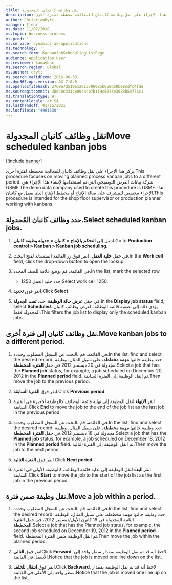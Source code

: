 ```yaml
---
title: نقل وظائف كانبان المجدولة
description: يركز هذا الإجراء على نقل وظائف كانبان للمعالجة مخططة لفترة أخرى.
author: ChristianRytt
manager: tfehr
ms.date: 11/07/2018
ms.topic: business-process
ms.prod: ''
ms.service: dynamics-ax-applications
ms.technology: ''
ms.search.form: KanbanJobSchedulingListPage
audience: Application User
ms.reviewer: kamaybac
ms.search.region: Global
ms.author: crytt
ms.search.validFrom: 2016-06-30
ms.dyn365.ops.version: AX 7.0.0
ms.openlocfilehash: 2769a7d519e12613796025b658db0b08cdfc4fde
ms.sourcegitcommit: 38d40c331c8894acb7b119c5073e3088b54776c1
ms.translationtype: HT
ms.contentlocale: ar-SA
ms.lasthandoff: 01/15/2021
ms.locfileid: "4961630"
---
```

# <a name="move-scheduled-kanban-jobs"></a><span data-ttu-id="7d3af-103">نقل وظائف كانبان المجدولة</span><span class="sxs-lookup"><span data-stu-id="7d3af-103">Move scheduled kanban jobs</span></span>

[!include [banner](../../includes/banner.md)]

<span data-ttu-id="7d3af-104">يركز هذا الإجراء على نقل وظائف كانبان للمعالجة مخططة لفترة أخرى.</span><span class="sxs-lookup"><span data-stu-id="7d3af-104">This procedure focuses on moving planned process kanban jobs to a different period.</span></span> <span data-ttu-id="7d3af-105">شركة بيانات العرض التوضيحي التي تم استخدامها لإنشاء هذا الإجراء هي USMF.</span><span class="sxs-lookup"><span data-stu-id="7d3af-105">The demo data company used to create this procedure is USMF.</span></span> <span data-ttu-id="7d3af-106">هذا الإجراء مخصص للمشرف على صالة الإنتاج‬ أو مخطط الإنتاج‬ الذي يعمل مع كانبان.</span><span class="sxs-lookup"><span data-stu-id="7d3af-106">This procedure is intended for the shop floor supervisor or production planner working with kanbans.</span></span>

## <a name="select-scheduled-kanban-jobs"></a><span data-ttu-id="7d3af-107">حدد وظائف كانبان المُجدولة.</span><span class="sxs-lookup"><span data-stu-id="7d3af-107">Select scheduled kanban jobs.</span></span> 

1. <span data-ttu-id="7d3af-108">انتقل إلى **التحكم بالإنتاج > كانبان > جدولة وظيفة كانبان**.</span><span class="sxs-lookup"><span data-stu-id="7d3af-108">Go to **Production control > Kanban > Kanban job scheduling**.</span></span> 

2. <span data-ttu-id="7d3af-109">في حقل **خلية العمل**، انقر فوق زر القائمة المنسدلة لفتح البحث.</span><span class="sxs-lookup"><span data-stu-id="7d3af-109">In the **Work cell** field, click the drop-down button to open the lookup.</span></span> 

3. <span data-ttu-id="7d3af-110">في القائمة، قم بوضع علامة للصف المحدد.</span><span class="sxs-lookup"><span data-stu-id="7d3af-110">In the list, mark the selected row.</span></span> 
   - <span data-ttu-id="7d3af-111">حدد خلية العمل 1250.</span><span class="sxs-lookup"><span data-stu-id="7d3af-111">Select work cell 1250.</span></span> 
4. <span data-ttu-id="7d3af-112">انقر فوق **تحديد**.</span><span class="sxs-lookup"><span data-stu-id="7d3af-112">Click **Select**.</span></span> 

5. <span data-ttu-id="7d3af-113">في حقل **عرض حالة الوظيفة**، حدد **تمت الجدولة**.</span><span class="sxs-lookup"><span data-stu-id="7d3af-113">In the **Display job status** field, select **Scheduled**.</span></span> <span data-ttu-id="7d3af-114">يؤدي ذلك إلى تصفية قائمة الوظائف‬ لعرض وظائف كانبان المجدولة فقط.</span><span class="sxs-lookup"><span data-stu-id="7d3af-114">This filters the job list to display only the scheduled kanban jobs.</span></span> 

## <a name="move-kanban-jobs-to-a-different-period"></a><span data-ttu-id="7d3af-115">نقل وظائف كانبان إلى فترة أخرى.</span><span class="sxs-lookup"><span data-stu-id="7d3af-115">Move kanban jobs to a different period.</span></span> 

1. <span data-ttu-id="7d3af-116">في القائمة، قم بالبحث عن السجل المطلوب وحدده.</span><span class="sxs-lookup"><span data-stu-id="7d3af-116">In the list, find and select the desired record.</span></span> <span data-ttu-id="7d3af-117">حدد وظيفة حالتها **مهمة مخططة**، على سبيل المثال، وظيفة مجدولة في 20 ديسمبر 2012 في حقل **الفترة المخططة**.</span><span class="sxs-lookup"><span data-stu-id="7d3af-117">Select a job that has the **Planned job** status, for example, a job scheduled on December 20, 2012 in the **Planned period** field.</span></span> <span data-ttu-id="7d3af-118">ثم انقل الوظيفة إلى الفترة السابقة.</span><span class="sxs-lookup"><span data-stu-id="7d3af-118">Then move the job to the previous period.</span></span> 

2. <span data-ttu-id="7d3af-119">انقر فوق **الفترة السابقة**.</span><span class="sxs-lookup"><span data-stu-id="7d3af-119">Click **Previous period**.</span></span> 

3. <span data-ttu-id="7d3af-120">انقر **الإنهاء** لنقل الوظيفة إلى نهاية قائمة الوظائف كالوظيفة الأخيرة في الفترة السابقة.</span><span class="sxs-lookup"><span data-stu-id="7d3af-120">Click **End** to move the job to the end of the job list as the last job in the previous period.</span></span> 

4. <span data-ttu-id="7d3af-121">في القائمة، قم بالبحث عن السجل المطلوب وحدده.</span><span class="sxs-lookup"><span data-stu-id="7d3af-121">In the list, find and select the desired record.</span></span> <span data-ttu-id="7d3af-122">حدد وظيفة حالتها **مهمة مخططة**، على سبيل المثال، وظيفة مجدولة في 18 ديسمبر 2012 في حقل **الفترة المخططة**.</span><span class="sxs-lookup"><span data-stu-id="7d3af-122">Select a job that has the **Planned job** status, for example, a job scheduled on December 18, 2012 in the **Planned period** field.</span></span> <span data-ttu-id="7d3af-123">ثم انقل الوظيفة إلى الفترة التالية.</span><span class="sxs-lookup"><span data-stu-id="7d3af-123">Then move the job to the next period.</span></span> 

5. <span data-ttu-id="7d3af-124">انقر فوق **الفترة التالية**.</span><span class="sxs-lookup"><span data-stu-id="7d3af-124">Click **Next period**.</span></span> 

6. <span data-ttu-id="7d3af-125">انقر **البدء** لنقل الوظيفة إلى بداية قائمة الوظائف كالوظيفة الأولى في الفترة السابقة.</span><span class="sxs-lookup"><span data-stu-id="7d3af-125">Click **Start** to move the job to the start of the job list as the first job in the previous period.</span></span> 

## <a name="move-a-job-within-a-period"></a><span data-ttu-id="7d3af-126">نقل وظيفة ضمن فترة.</span><span class="sxs-lookup"><span data-stu-id="7d3af-126">Move a job within a period.</span></span> 

1. <span data-ttu-id="7d3af-127">في القائمة، قم بالبحث عن السجل المطلوب وحدده.</span><span class="sxs-lookup"><span data-stu-id="7d3af-127">In the list, find and select the desired record.</span></span> <span data-ttu-id="7d3af-128">حدد وظيفة حالتها مهمة مخططة، على سبيل المثال، الوظيفة الثانية المجدولة في 19 كانون الأول/ديسمبر 2012، في حقل **الفترة المخططة**.</span><span class="sxs-lookup"><span data-stu-id="7d3af-128">Select a job that has the Planned job status, for example, the second job scheduled on December 19, 2012 in the **Planned period** field.</span></span> <span data-ttu-id="7d3af-129">ثم انقل الوظيفة ضمن الفترة المخططة.</span><span class="sxs-lookup"><span data-stu-id="7d3af-129">Then move the job within the planned period.</span></span> 

2. <span data-ttu-id="7d3af-130">انقر فوق **التالي**</span><span class="sxs-lookup"><span data-stu-id="7d3af-130">Click **Forward**.</span></span> <span data-ttu-id="7d3af-131">لاحظ أنه قد تم نقل الوظيفة بمقدار سطر واحد إلى الأسفل في القائمة.</span><span class="sxs-lookup"><span data-stu-id="7d3af-131">Notice that the job is moved one line down on the list.</span></span> 

3. <span data-ttu-id="7d3af-132">انقر فوق **انتقال للخلف**.</span><span class="sxs-lookup"><span data-stu-id="7d3af-132">Click **Backward**.</span></span> <span data-ttu-id="7d3af-133">لاحظ أنه قد تم نقل الوظيفة بمقدار سطر واحد إلى الأعلى في القائمة.</span><span class="sxs-lookup"><span data-stu-id="7d3af-133">Notice that the job is moved one line up on the list.</span></span>
